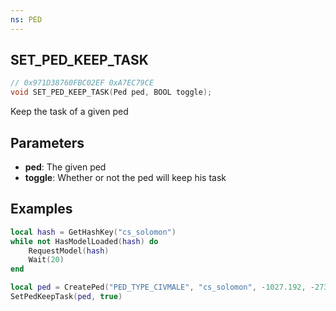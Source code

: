```yaml
---
ns: PED
---
```

## SET_PED_KEEP_TASK

```c
// 0x971D38760FBC02EF 0xA7EC79CE
void SET_PED_KEEP_TASK(Ped ped, BOOL toggle);
```
Keep the task of a given ped

## Parameters
* **ped**: The given ped
* **toggle**: Whether or not the ped will keep his task

## Examples
```lua
local hash = GetHashKey("cs_solomon")
while not HasModelLoaded(hash) do
    RequestModel(hash)
    Wait(20)
end

local ped = CreatePed("PED_TYPE_CIVMALE", "cs_solomon", -1027.192, -2730.865, 12.75, 110.0, false, true)
SetPedKeepTask(ped, true)
```
